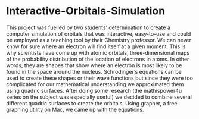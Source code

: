 # Interactive-Orbitals-Simulation
 This project was fuelled by two students’ determination to create a computer simulation of orbitals that was interactive, easy-to-use and could be employed as a teaching tool by their Chemistry professor.                 We can never know for sure where an electron will find itself at a given moment. This is why scientists have come up with atomic orbitals, three-dimensional maps of the probability distribution of the location of electrons in atoms. In other words, they are shapes that show where an electron is most likely to be found in the space around the nucleus. Schrodinger’s equations can be used to create these shapes or their wave functions but since they were too complicated for our mathematical understanding we approximated them using quadric surfaces. After doing some research (the mathispower4u series on the subject was especially useful) we decided to combine several different quadric surfaces to create the orbitals. Using grapher, a free graphing utility on Mac, we came up with the equations.
